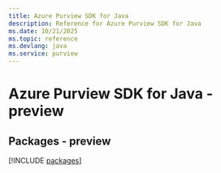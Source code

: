```yaml
---
title: Azure Purview SDK for Java
description: Reference for Azure Purview SDK for Java
ms.date: 10/21/2025
ms.topic: reference
ms.devlang: java
ms.service: purview
---
```

# Azure Purview SDK for Java - preview
## Packages - preview
[!INCLUDE [packages](purview-index.md)]